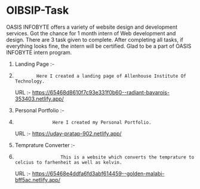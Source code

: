 # OIBSIP-Task
 OASIS INFOBYTE offers a variety of website design and development services. Got the chance for 1 month intern of Web development and design. There are 3 task given to complete. After completing all tasks, if everything looks fine, the intern will be certified. Glad to be a part of OASIS INFOBYTE intern program.

1. Landing Page :-
2.             Here I created a landing page of Allenhouse Institute Of Technology.
   URL :-  https://65468d8610f7c93e331f0b60--radiant-bavarois-353403.netlify.app/

3. Personal Portfolio :-
4.                   Here I created my Personal Portfolio.
   URL :-  https://uday-pratap-902.netlify.app/

5. Temprature Converter :-
6.                      This is a website which converts the temprature to celcius to farhenheit as well as kelvin.
   URL :-  https://65468e4ddfa6fd3abf614459--golden-malabi-bff5ac.netlify.app/
